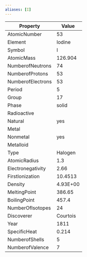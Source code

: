 ```yaml
---
aliases: [I]
---
```


| Property          | Value    |
| ----------------- | -------- |
| AtomicNumber      | 53       |
| Element           | Iodine   |
| Symbol            | I        |
| AtomicMass        | 126.904  |
| NumberofNeutrons  | 74       |
| NumberofProtons   | 53       |
| NumberofElectrons | 53       |
| Period            | 5        |
| Group             | 17       |
| Phase             | solid    |
| Radioactive       |          |
| Natural           | yes      |
| Metal             |          |
| Nonmetal          | yes      |
| Metalloid         |          |
| Type              | Halogen  |
| AtomicRadius      | 1.3      |
| Electronegativity | 2.66     |
| FirstIonization   | 10.4513  |
| Density           | 4.93E+00 |
| MeltingPoint      | 386.65   |
| BoilingPoint      | 457.4    |
| NumberOfIsotopes  | 24       |
| Discoverer        | Courtois |
| Year              | 1811     |
| SpecificHeat      | 0.214    |
| NumberofShells    | 5        |
| NumberofValence   | 7        |
